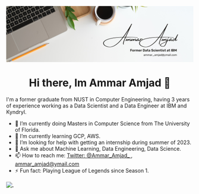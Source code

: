

<img align="center" src="https://github.com/Ammar-Amjad/Ammar-Amjad/blob/main/Ammar%20Amjad.png">

<h1 style=text-align:center;>Hi there, Im Ammar Amjad 👋</h1>

I'm a former graduate from NUST in Computer Engineering, having 3 years of experience working as a Data Scientist and a Data Engineer at IBM and Kyndryl.

- 🔭 I’m currently doing Masters in Computer Science from The University of Florida.
- 🌱 I’m currently learning GCP, AWS.
- 🤔 I’m looking for help with getting an internship during summer of 2023.
- 💬 Ask me about Machine Learning, Data Engineering, Data Science.
- 📫 How to reach me: [Twitter:  @Ammar_Amjad_ ](https://twitter.com/Ammar_Amjad_), [ammar_amjad@ymail.com](ammar_amjad@ymail.com)
- ⚡ Fun fact: Playing League of Legends since Season 1.

<a href="https://github.com/Ammar-Amjad">
  <img align="center" src="https://github-readme-stats.vercel.app/api?username=Ammar-Amjad&theme=vue-dark&show_icons=true" />
</a>
<a href="https://github.com/Ammar-Amjad">
  <img align="center" src="" />
</a>
 
